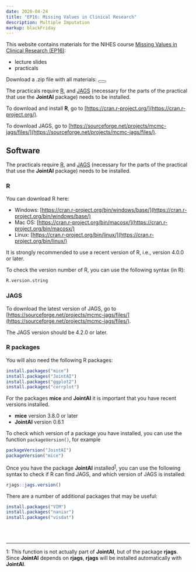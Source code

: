 ```yaml
---
date: 2020-04-24
title: "EP16: Missing Values in Clinical Research"
description: Multiple Imputation
markup: blackFriday
---
```


<style>
.btn {
padding: 2px 10px; 
cursor: pointer; 
font-weight: bold;
background: #fff; 
color: #485167;
border-radius: 5px; 
border: 1px solid #485167; 
font-size: 100%;
}


/* Darker background on mouse-over */
.btn:hover {
  color: #fff;
background: #485167;
border: 1px solid #485167;
}
</style>


This website contains materials for the NIHES course [Missing Values in Clinical Research (EP16)](https://www.nihes.com/course/ep16_missing_values_in_clinical_research/):

* lecture slides
* practicals

Download a .zip file with all materials: <a href="/slide/EP16_MultipleImputation_2020.zip">
<button class="btn"><i class="fa fa-download"></i></button>
</a>


The practicals require [R](https://cran.r-project.org/), and
[JAGS](https://sourceforge.net/projects/mcmc-jags/files/) (necessary for the parts of the practical that use the **JointAI** package) needs to be installed.

To download and install **R**, go to [https://cran.r-project.org/](https://cran.r-project.org/).

To download JAGS, go to [https://sourceforge.net/projects/mcmc-jags/files/](https://sourceforge.net/projects/mcmc-jags/files/).


## Software
The practicals require [R](https://cran.r-project.org/), and
[JAGS](https://sourceforge.net/projects/mcmc-jags/files/) (necessary for the parts of the practical that use the **JointAI** package) needs to be installed.


### R

You can download R here:

* Windows: [https://cran.r-project.org/bin/windows/base/](https://cran.r-project.org/bin/windows/base/)
* Mac OS: [https://cran.r-project.org/bin/macosx/](https://cran.r-project.org/bin/macosx/)
* Linux: [https://cran.r-project.org/bin/linux/](https://cran.r-project.org/bin/linux/) 


It is strongly recommended to use a recent version of R, i.e., version 4.0.0 or later.

To check the version number of R, you can use the following syntax (in R):
``` r
R.version.string
```

### JAGS
To download the latest version of JAGS, go to [https://sourceforge.net/projects/mcmc-jags/files/](https://sourceforge.net/projects/mcmc-jags/files/).

The JAGS version should be 4.2.0 or later.

### R packages
You will also need the following R packages:

``` r
install.packages("mice")
install.packages("JointAI")
install.packages("ggplot2")
install.packages("corrplot")
```

For the packages **mice** and **JointAI** it is important that you have 
recent versions installed.

* **mice** version 3.8.0 or later
* **JointAI** version 0.6.1

To check which version of a package you have installed, you can use the function
`packageVersion()`, for example

```r 
packageVersion("JointAI")
packageVersion("mice")
```

Once you have the package **JointAI** installed<sup>[1](#myfootnote1)</sup>, you can use the following
syntax to check if R can find JAGS, and which version of JAGS is installed:

```r
rjags::jags.version()
```


There are a number of additional packages that may be useful:
``` r
install.packages("VIM")
install.packages("naniar")
install.packages("visdat")
```

<br><br><hr>
<a name="myfootnote1">1</a>: This function is not actually part of **JointAI**, but
of the package **rjags**. 
Since **JointAI** depends on **rjags**, **rjags** will be installed automatically
with **JointAI**.
